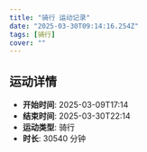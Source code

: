 ```yaml
---
title: "骑行 运动记录"
date: "2025-03-30T09:14:16.254Z"
tags: [骑行]
cover: ""
---
```

## 运动详情
- **开始时间**: 2025-03-09T17:14
- **结束时间**: 2025-03-30T22:14
- **运动类型**: 骑行
- **时长**: 30540 分钟

